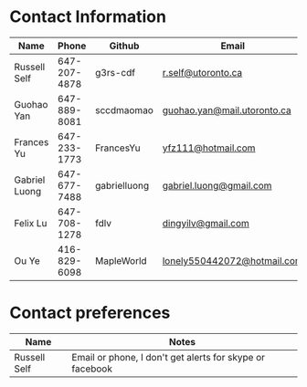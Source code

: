# Contact Information

Name	|	Phone	|	Github	|	Email | Skype
------|-------|---------|-------|-------
Russell Self  | 647-207-4878  | g3rs-cdf   | r.self@utoronto.ca | russell_self
Guohao Yan   | 647-889-8081  | sccdmaomao | guohao.yan@mail.utoronto.ca
Frances Yu   | 647-233-1773| FrancesYu| yfz111@hotmail.com
Gabriel Luong | 647-677-7488| gabrielluong| gabriel.luong@gmail.com | gabrielluong
Felix Lu | 647-708-1278 | fdlv| dingyilv@gmail.com | felixdlv
Ou Ye   | 416-829-6098| MapleWorld| lonely550442072@hotmail.com | Yolo

# Contact preferences
Name | Notes
-----|------
Russell Self | Email or phone, I don't get alerts for skype or facebook
